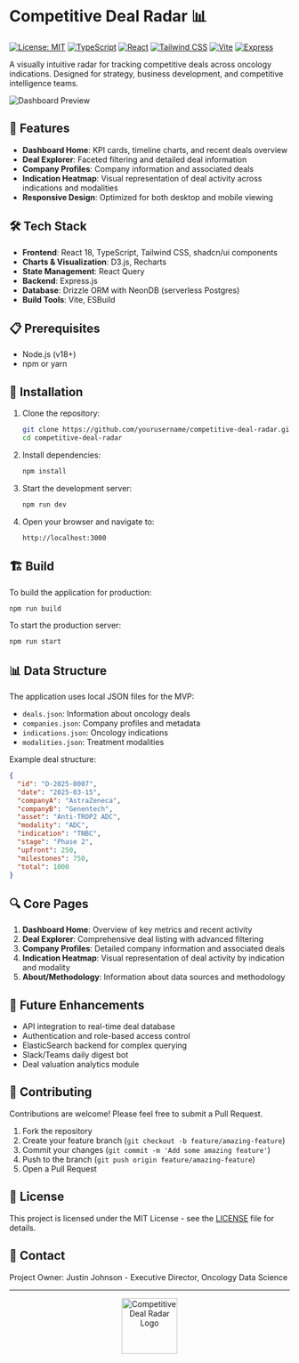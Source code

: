 # Competitive Deal Radar 📊

[![License: MIT](https://img.shields.io/badge/License-MIT-yellow.svg)](https://opensource.org/licenses/MIT)
[![TypeScript](https://img.shields.io/badge/TypeScript-5.6-blue.svg)](https://www.typescriptlang.org/)
[![React](https://img.shields.io/badge/React-18.3-blue.svg)](https://reactjs.org/)
[![Tailwind CSS](https://img.shields.io/badge/Tailwind_CSS-3.4-38B2AC.svg)](https://tailwindcss.com/)
[![Vite](https://img.shields.io/badge/Vite-5.4-646CFF.svg)](https://vitejs.dev/)
[![Express](https://img.shields.io/badge/Express-4.21-000000.svg)](https://expressjs.com/)

A visually intuitive radar for tracking competitive deals across oncology indications. Designed for strategy, business development, and competitive intelligence teams.

![Dashboard Preview](https://via.placeholder.com/800x450?text=Competitive+Deal+Radar+Dashboard)

## 🚀 Features

- **Dashboard Home**: KPI cards, timeline charts, and recent deals overview
- **Deal Explorer**: Faceted filtering and detailed deal information
- **Company Profiles**: Company information and associated deals
- **Indication Heatmap**: Visual representation of deal activity across indications and modalities
- **Responsive Design**: Optimized for both desktop and mobile viewing

## 🛠️ Tech Stack

- **Frontend**: React 18, TypeScript, Tailwind CSS, shadcn/ui components
- **Charts & Visualization**: D3.js, Recharts
- **State Management**: React Query
- **Backend**: Express.js
- **Database**: Drizzle ORM with NeonDB (serverless Postgres)
- **Build Tools**: Vite, ESBuild

## 📋 Prerequisites

- Node.js (v18+)
- npm or yarn

## 🔧 Installation

1. Clone the repository:
   ```bash
   git clone https://github.com/yourusername/competitive-deal-radar.git
   cd competitive-deal-radar
   ```

2. Install dependencies:
   ```bash
   npm install
   ```

3. Start the development server:
   ```bash
   npm run dev
   ```

4. Open your browser and navigate to:
   ```
   http://localhost:3000
   ```

## 🏗️ Build

To build the application for production:

```bash
npm run build
```

To start the production server:

```bash
npm run start
```

## 📊 Data Structure

The application uses local JSON files for the MVP:

- `deals.json`: Information about oncology deals
- `companies.json`: Company profiles and metadata
- `indications.json`: Oncology indications
- `modalities.json`: Treatment modalities

Example deal structure:
```json
{
  "id": "D-2025-0007",
  "date": "2025-03-15",
  "companyA": "AstraZeneca",
  "companyB": "Genentech",
  "asset": "Anti-TROP2 ADC",
  "modality": "ADC",
  "indication": "TNBC",
  "stage": "Phase 2",
  "upfront": 250,
  "milestones": 750,
  "total": 1000
}
```

## 🔍 Core Pages

1. **Dashboard Home**: Overview of key metrics and recent activity
2. **Deal Explorer**: Comprehensive deal listing with advanced filtering
3. **Company Profiles**: Detailed company information and associated deals
4. **Indication Heatmap**: Visual representation of deal activity by indication and modality
5. **About/Methodology**: Information about data sources and methodology

## 🔮 Future Enhancements

- API integration to real-time deal database
- Authentication and role-based access control
- ElasticSearch backend for complex querying
- Slack/Teams daily digest bot
- Deal valuation analytics module

## 🤝 Contributing

Contributions are welcome! Please feel free to submit a Pull Request.

1. Fork the repository
2. Create your feature branch (`git checkout -b feature/amazing-feature`)
3. Commit your changes (`git commit -m 'Add some amazing feature'`)
4. Push to the branch (`git push origin feature/amazing-feature`)
5. Open a Pull Request

## 📄 License

This project is licensed under the MIT License - see the [LICENSE](LICENSE) file for details.

## 👥 Contact

Project Owner: Justin Johnson - Executive Director, Oncology Data Science

---

<p align="center">
  <img src="https://via.placeholder.com/100x100?text=CDR" alt="Competitive Deal Radar Logo" width="100">
</p>
